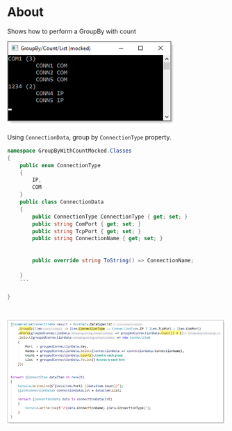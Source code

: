 ﻿# About

Shows how to perform a GroupBy with count

![img](assets/groupedData.png)

Using `ConnectionData`, group by `ConnectionType` property.

```csharp
namespace GroupByWithCountMocked.Classes
{
    public enum ConnectionType
    {
        IP,
        COM
    }
    public class ConnectionData
    {
        public ConnectionType ConnectionType { get; set; }
        public string ComPort { get; set; }
        public string TcpPort { get; set; }
        public string ConnectionName { get; set; }
        

        public override string ToString() => ConnectionName;

    }
    ```

}
```
</br>

![img](assets/groupby_1.png)